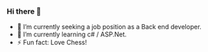 ### Hi there 👋

- 🔭 I’m currently seeking a job position as a Back end developer.
- 🌱 I’m currently learning c# / ASP.Net.
- ⚡ Fun fact: Love Chess!
<!--
**LeonardoGSena/LeonardoGSena** is a ✨ _special_ ✨ repository because its `README.md` (this file) appears on your GitHub profile.

Here are some ideas to get you started:

- 🔭 I’m currently seeking a job position as a Back end developer.
- 🌱 I’m currently learning c# / ASP.Net.
- ⚡ Fun fact: Love Chess!
-->
